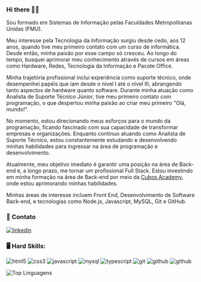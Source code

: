 ### Hi there 👋😊

Sou formado em Sistemas de Informação pelas Faculdades Metropolitanas Unidas (FMU).

Meu interesse pela Tecnologia da Informação surgiu desde cedo, aos 12 anos, quando tive meu primeiro contato com um curso de informática. Desde então, minha paixão por esse campo só cresceu. Ao longo do tempo, busquei aprimorar meu conhecimento através de cursos em áreas como Hardware, Redes, Tecnologia da Informação e Pacote Office.

Minha trajetória profissional inclui experiência como suporte técnico, onde desempenhei papéis que iam desde o nível I até o nível III, abrangendo tanto aspectos de hardware quanto software. Durante minha atuação como Analista de Suporte Técnico Júnior, tive meu primeiro contato com programação, o que despertou minha paixão ao criar meu primeiro "Olá, mundo!".

No momento, estou direcionando meus esforços para o mundo da programação, ficando fascinado com sua capacidade de transformar empresas e organizações. Enquanto continuo atuando como Analista de Suporte Técnico, estou constantemente estudando e desenvolvendo minhas habilidades para ingressar na área de programação e desenvolvimento.

Atualmente, meu objetivo imediato é garantir uma posição na área de Back-end e, a longo prazo, me tornar um profissional Full Stack. Estou investindo em minha formação na área de Back-end por meio da [Cubos Academy](https://cubos.academy/), onde estou aprimorando minhas habilidades.

Minhas áreas de interesse incluem Front End, Desenvolvimento de Software Back-end, e tecnologias como Node.js, Javascript, MySQL, Git e GitHub.

### :calling: Contato
[![linkedin](https://img.shields.io/badge/LinkedIn-0077B5?style=for-the-badge&logo=linkedin&logoColor=white)](https://www.linkedin.com/in/anderson-nazario/)


### 🖥️ Hard Skills:
![html5](https://img.shields.io/badge/HTML5-E34F26?style=for-the-badge&logo=html5&logoColor=white)
![css3](https://img.shields.io/badge/CSS3-1572B6?style=for-the-badge&logo=css3&logoColor=white)
![javascript](https://img.shields.io/badge/JavaScript-323330?style=for-the-badge&logo=javascript&logoColor=F7DF1E)
![mysql](https://img.shields.io/badge/MySQL-005C84?style=for-the-badge&logo=mysql&logoColor=white)
![typescript](https://img.shields.io/badge/TypeScript-007ACC?style=for-the-badge&logo=typescript&logoColor=white)
![git](https://img.shields.io/badge/GIT-E44C30?style=for-the-badge&logo=git&logoColor=white)
![github](https://img.shields.io/badge/GitHub-100000?style=for-the-badge&logo=github&logoColor=white)
![github](https://img.shields.io/badge/Node%20js-339933?style=for-the-badge&logo=nodedotjs&logoColor=white)


![Top Linguagens](https://github-readme-stats.vercel.app/api/top-langs/?username=AndersonNazario&theme=tokyonight&custom_title=Top%20%Linguagem)

<!--
**AndersonNazario/AndersonNazario** is a ✨ _special_ ✨ repository because its `README.md` (this file) appears on your GitHub profile.

Here are some ideas to get you started:

- 🔭 I’m currently working on ...
- 🌱 I’m currently learning ...
- 👯 I’m looking to collaborate on ...
- 🤔 I’m looking for help with ...
- 💬 Ask me about ...
- 📫 How to reach me: ...
- 😄 Pronouns: ...
- ⚡ Fun fact: ...
-->
